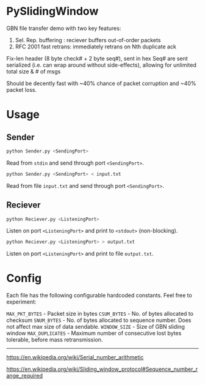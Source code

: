 # PySlidingWindow

GBN file transfer demo with two key features:
 1. Sel. Rep. buffering  :   reciever buffers out-of-order packets
 2. RFC 2001 fast retrans:   immediately retrans on Nth duplicate ack

Fix-len header (8 byte check# + 2 byte seq#), sent in hex
Seq# are sent serialized (i.e. can wrap around without side-effects), allowing for unlimited total size & # of msgs

Should be decently fast with ~40% chance of packet corruption and ~40% packet loss.

# Usage

## Sender

```bash
python Sender.py <SendingPort>
```
Read from `stdin` and send through port `<SendingPort>`.

```bash
python Sender.py <SendingPort> < input.txt
```
Read from file `input.txt` and send through port `<SendingPort>`.

## Reciever

```bash
python Reciever.py <ListeningPort>
```
Listen on port `<ListeningPort>` and print to `<stdout>` (non-blocking).

```bash
python Reciever.py <ListeningPort> > output.txt
```
Listen on port `<ListeningPort>` and print to file `output.txt`.

# Config

Each file has the following configurable hardcoded constants. Feel free to experiment:

`MAX_PKT_BYTES`   - Packet size in bytes
`CSUM_BYTES`      - No. of bytes allocated to checksum
`SNUM_BYTES`      - No. of bytes allocated to sequence number. Does not affect max size of data sendable.
`WINDOW_SIZE`     - Size of GBN sliding window
`MAX_DUPLICATES`  - Maximum number of consecutive lost bytes tolerable, before mass retransmission.

---

https://en.wikipedia.org/wiki/Serial_number_arithmetic

https://en.wikipedia.org/wiki/Sliding_window_protocol#Sequence_number_range_required

